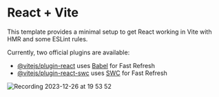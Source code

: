 # React + Vite

This template provides a minimal setup to get React working in Vite with HMR and some ESLint rules.

Currently, two official plugins are available:

- [@vitejs/plugin-react](https://github.com/vitejs/vite-plugin-react/blob/main/packages/plugin-react/README.md) uses [Babel](https://babeljs.io/) for Fast Refresh
- [@vitejs/plugin-react-swc](https://github.com/vitejs/vite-plugin-react-swc) uses [SWC](https://swc.rs/) for Fast Refresh



![Recording 2023-12-26 at 19 53 52](https://github.com/ValentinEscobar/CommersCakeShop/assets/100389512/ec5acef2-f044-4a8e-8469-b6b20052662e)
